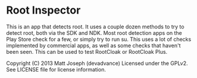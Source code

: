 Root Inspector
==========

This is an app that detects root. It uses a couple dozen methods to try to detect root, both via the SDK and NDK. Most root detection apps on the Play Store check for a few, or simply try to run su. This uses a lot of checks implemented by commercial apps, as well as some checks that haven't been seen. This can be used to test RootCloak or RootCloak Plus.

Copyright (C) 2013 Matt Joseph (devadvance)
Licensed under the GPLv2. See LICENSE file for license information.
